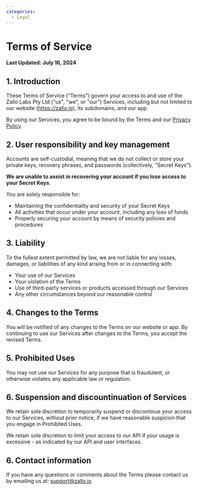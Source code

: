 ```yaml
---
categories:
  - Legal
---
```


# Terms of Service

**Last Updated: July 16, 2024**

## 1. Introduction

These Terms of Service ("Terms") govern your access to and use of the Zallo Labs Pty Ltd ("us", "we", or "our") Services, including but not limited to our website (https://zallo.io), its subdomains, and our app.

By using our Services, you agree to be bound by the Terms and our [Privacy Policy](./03-privacy.md).

## 2. User responsibility and key management

Accounts are self-custodial, meaning that we do not collect or store your private keys, recovery phrases, and passwords (collectively, "Secret Keys").

**We are unable to assist in recovering your account if you lose access to your Secret Keys**.

You are solely responsible for:
- Maintaining the confidentiality and security of your Secret Keys
- All activities that occur under your account, including any loss of funds
- Properly securing your account by means of security policies and procedures

## 3. Liability

To the fullest extent permitted by law, we are not liable for any losses, damages, or liabilities of any kind arising from or in connecting with:
- Your use of our Services
- Your violation of the Terms
- Use of third-party services or products accessed through our Services
- Any other circumstances beyond our reasonable control

## 4. Changes to the Terms

You will be notified of any changes to the Terms on our website or app.
By continuing to use our Services after changes to the Terms, you accept the revised Terms.

## 5. Prohibited Uses

You may not use our Services for any purpose that is fraudulent, or otherwise violates any applicable law or regulation.

## 6. Suspension and discountinuation of Services

We retain sole discretion to temporarily suspend or discontinue your access to our Services, without prior notice, if we have reasonable suspicion that you engage in Prohibited Uses.

We retain sole discretion to limit your access to our API if your usage is excessive - as indicated by our API and user interfaces.

## 6. Contact information

If you have any questions or comments about the Terms please contact us by emailing us at: support@zallo.io